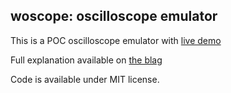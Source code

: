 ## woscope: oscilloscope emulator

This is a POC oscilloscope emulator with [live demo](http://m1el.github.io/woscope/)

Full explanation available on [the blag](http://m1el.github.io/woscope-how/)

Code is available under MIT license.
